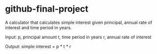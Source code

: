 # github-final-project
A calculator that calculates simple interest given principal, annual rate of interest and time period in years.

Input:
p, principal amount
t, time period in years
r, annual rate of interest

Output:
simple interest = p * t * r
